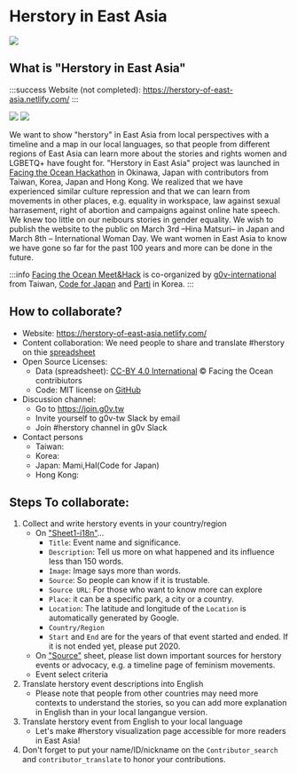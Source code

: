 # Herstory in East Asia

![](https://g0vhackmd.blob.core.windows.net/g0v-hackmd-images/upload_062950437fae88b87a73517cb9ca8dc2)

## What is "Herstory in East Asia"
:::success
Website (not completed): https://herstory-of-east-asia.netlify.com/
:::

![](https://g0vhackmd.blob.core.windows.net/g0v-hackmd-images/upload_2b677d8dd177e9624067f1348d747514)
![](https://g0vhackmd.blob.core.windows.net/g0v-hackmd-images/upload_4bca68228c3530bed401cf38994cea03)

We want to show "herstory" in East Asia from local perspectives with a timeline and a map in our local languages, so that people from different regions of East Asia can learn more about the stories and rights women and LGBETQ+ have fought for.
"Herstory in East Asia" project was launched in [Facing the Ocean Hackathon](https://g0v.hackmd.io/@chihao/HJuTOqB74?type=view) in Okinawa, Japan with contributors from Taiwan, Korea, Japan and Hong Kong. 
We realized that we have experienced similar culture repression and that we can learn from movements in other places, e.g. equality in workspace, law against sexual harrasement, right of abortion and campaigns against online hate speech. We knew too little on our neibours stories in gender equality.
We wish to publish the website to the public on March 3rd –Hina Matsuri– in Japan and March 8th – International Woman Day.
We want women in East Asia to know we have gone so far for the past 100 years and more can be done in the future.

:::info
[Facing the Ocean Meet&Hack](https://tinyurl.com/ftofto) is co-organized by [g0v-international](http://g0v.asia/) from Taiwan, [Code for Japan](https://www.code4japan.org/) and [Parti](https://parti.coop/) in Korea.
:::

## How to collaborate?
* Website: https://herstory-of-east-asia.netlify.com/
* Content collaboration: We need people to share and translate #herstory on thie [spreadsheet](https://docs.google.com/spreadsheets/d/1-L6aI3TWipm4Rj995KLVg29bf7hCieuRdQ7jZkYkrAU/edit#gid=1683764614)
* Open Source Licenses:
    * Data (spreadsheet):	[CC-BY 4.0 International](https://creativecommons.org/licenses/by/4.0/deed.ast) © Facing the Ocean contribiutors	
    * Code: MIT	license on [GitHub](https://github.com/lexifdev/herstory-of-east-asia/blob/master/LICENSE)
* Discussion channel:
    * Go to https://join.g0v.tw
    * Invite yourself to g0v-tw Slack by email
    * Join #herstory channel in g0v Slack
* Contact persons
    * Taiwan:
    * Korea:
    * Japan: Mami,Hal(Code for Japan)
    * Hong Kong:

## Steps To collaborate:

1. Collect and write herstory events in your country/region
    * On ["Sheet1-i18n"](https://docs.google.com/spreadsheets/d/1-L6aI3TWipm4Rj995KLVg29bf7hCieuRdQ7jZkYkrAU/edit#gid=1683764614)...
        * `Title`: Event name and significance.
        * `Description`: Tell us more on what happened and its influence less than 150 words.
        * `Image`: Image says more than words.
        * `Source`: So people can know if it is trustable.
        * `Source URL`: For those who want to know more can explore
        * `Place`: it can be a specific park, a city or a country.
        * `Location`: The latitude and longitude of the `Location` is automatically generated by Google.
        * `Country/Region`
        * `Start` and `End` are for the years of that event started and ended. If it is not ended yet, please put 2020.
    * On ["Source"](https://docs.google.com/spreadsheets/d/1-L6aI3TWipm4Rj995KLVg29bf7hCieuRdQ7jZkYkrAU/edit#gid=1245724333) sheet, please list down important sources for herstory events or advocacy, e.g. a timeline page of feminism movements.
    * Event select criteria
2. Translate herstory event descriptions into English
    * Please note that people from other countries may need more contexts to understand the stories, so you can add more explanation in English than in your local langangue version.
4. Translate herstory event from English to your local language
    * Let's make #herstory visualization page accessible for more readers in East Asia!
6. Don't forget to put your name/ID/nickname on the `Contributor_search` and `contributor_translate` to honor your contributions.